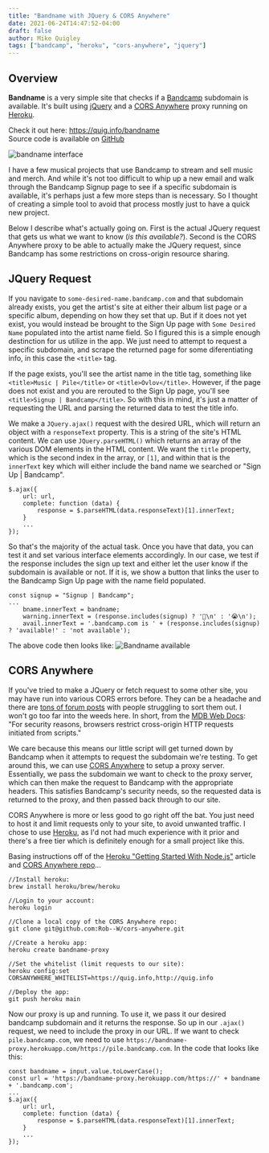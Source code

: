 ```yaml
---
title: "Bandname with JQuery & CORS Anywhere"
date: 2021-06-24T14:47:52-04:00
draft: false
author: Mike Quigley
tags: ["bandcamp", "heroku", "cors-anywhere", "jquery"]
---
```

## Overview
**Bandname** is a very simple site that checks if a [Bandcamp](https://bandcamp.com) subdomain is available. It's built using [jQuery](https://jquery.com/) and a [CORS Anywhere](https://github.com/Rob--W/cors-anywhere) proxy running on [Heroku](https://heroku.com/).

Check it out here: https://quig.info/bandname  
Source code is available on [GitHub](https://github.com/mdquigley/bandname)

![bandname interface](../../images/bandname.gif)

I have a few musical projects that use Bandcamp to stream and sell music and merch. And while it's not too difficult to whip up a new email and walk through the Bandcamp Signup page to see if a specific subdomain is available, it's perhaps just a few more steps than is necessary. So I thought of creating a simple tool to avoid that process mostly just to have a quick new project.

Below I describe what's actually going on. First is the actual JQuery request that gets us what we want to know (*is this available?*). Second is the CORS Anywhere proxy to be able to actually make the JQuery request, since Bandcamp has some restrictions on cross-origin resource sharing.

## JQuery Request

If you navigate to `some-desired-name.bandcamp.com` and that subdomain already exists, you get the artist's site at either their album list page or a specific album, depending on how they set that up. But if it does not yet exist, you would instead be brought to the Sign Up page with `Some Desired Name` populated into the artist name field. So I figured this is a simple enough destinction for us utilize in the app. We just need to attempt to request a specific subdomain, and scrape the returned page for some diferentiating info, in this case the `<title>` tag.

If the page exists, you'll see the artist name in the title tag, something like `<title>Music | Pile</title>` or `<title>Ovlov</title>`. However, if the page does not exist and you are rerouted to the Sign Up page, you'll see `<title>Signup | Bandcamp</title>`. So with this in mind, it's just a matter of requesting the URL and parsing the returned data to test the title info.  

We make a `JQuery.ajax()` request with the desired URL, which will return an object with a `responseText` property. This is a string of the site's HTML content. We can use `JQuery.parseHTML()` which returns an array of the various DOM elements in the HTML content. We want the `title` property, which is the second index in the array, or `[1]`, and within that is the `innerText` key which will either include the band name we searched or "Sign Up | Bandcamp". 

```
$.ajax({
    url: url,
    complete: function (data) {
        response = $.parseHTML(data.responseText)[1].innerText;
    }
    ...
});
```
So that's the majority of the actual task. Once you have that data, you can test it and set various interface elements accordingly. In our case, we test if the response includes the sign up text and either let the user know if the subdomain is available or not. If it is, we show a button that links the user to the Bandcamp Sign Up page with the name field populated.
```
const signup = "Signup | Bandcamp";
...
    bname.innerText = bandname;
    warning.innerText = (response.includes(signup) ? '🤘\n' : '😭\n');
    avail.innerText = '.bandcamp.com is ' + (response.includes(signup) ? 'available!' : 'not available');
```
The above code then looks like:
![Bandname available](../../images/bandname-available.png)

## CORS Anywhere
If you've tried to make a JQuery or fetch request to some other site, you may have run into various CORS errors before. They can be a headache and there are [tons of forum posts](https://stackoverflow.com/search?q=CORS) with people struggling to sort them out. I won't go too far into the weeds here. In short, from the [MDB Web Docs](https://developer.mozilla.org/en-US/docs/Web/HTTP/CORS): "For security reasons, browsers restrict cross-origin HTTP requests initiated from scripts."  

We care because this means our little script will get turned down by Bandcamp when it attempts to request the subdomain we're testing. To get around this, we can use [CORS Anywhere](https://github.com/Rob--W/cors-anywhere) to setup a proxy server. Essentially, we pass the subdomain we want to check to the proxy server, which can then make the request to Bandcamp with the appropriate headers. This satisfies Bandcamp's security needs, so the requested data is returned to the proxy, and then passed back through to our site. 

CORS Anywhere is more or less good to go right off the bat. You just need to host it and limit requests only to your site, to avoid unwanted traffic. I chose to use [Heroku](https://heroku.com/), as I'd not had much experience with it prior and there's a free tier which is definitely enough for a small project like this.

Basing instructions off of the [Heroku "Getting Started With Node.js"](https://devcenter.heroku.com/articles/getting-started-with-nodejs) article and [CORS Anywhere repo](https://github.com/Rob--W/cors-anywhere)...

```
//Install heroku:
brew install heroku/brew/heroku
```
```
//Login to your account:
heroku login
```
```
//Clone a local copy of the CORS Anywhere repo:
git clone git@github.com:Rob--W/cors-anywhere.git
```
```
//Create a heroku app:
heroku create bandname-proxy
```
```
//Set the whitelist (limit requests to our site):
heroku config:set CORSANYWHERE_WHITELIST=https://quig.info,http://quig.info
```
```
//Deploy the app:
git push heroku main
```
Now our proxy is up and running. To use it, we pass it our desired bandcamp subdomain and it returns the response. So up in our `.ajax()` request, we need to include the proxy in our URL. If we want to check `pile.bandcamp.com`, we need to use `https://bandname-proxy.herokuapp.com/https://pile.bandcamp.com`. In the code that looks like this:
```
const bandname = input.value.toLowerCase();
const url = 'https://bandname-proxy.herokuapp.com/https://' + bandname + '.bandcamp.com';
...
$.ajax({
    url: url,
    complete: function (data) {
        response = $.parseHTML(data.responseText)[1].innerText;
    }
    ...
});
```

